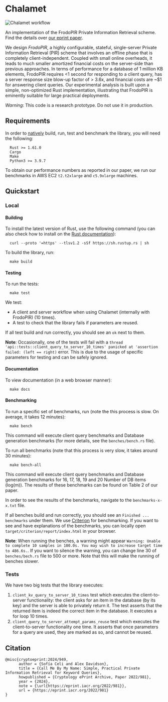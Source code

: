 # Chalamet

![Chalamet workflow](https://github.com/brave-experiments/frodo-pir/actions/workflows/rust.yml/badge.svg)

An implementation of the FrodoPIR Private Information Retrieval scheme. Find the details over [our eprint paper](https://eprint.iacr.org/2022/981.pdf).

We design *FrodoPIR*, a highly configurable, stateful, single-server Private Information Retrieval (PIR)
scheme that involves an offline phase that is completely client-independent. Coupled with small online
overheads, it leads to much smaller amortized financial costs on the server-side than previous approaches.
In terms of performance for a database of 1 million KB elements, FrodoPIR requires <1 second for
responding to a client query, has a server response size blow-up factor of > 3.6x, and financial costs are
~$1 for answering client queries. Our experimental analysis is built upon a simple, non-optimized
Rust implementation, illustrating that FrodoPIR is eminently suitable for large practical deployments.

*Warning*: This code is a research prototype. Do not use it in production.

## Requirements

In order to [natively](#native) build, run, test and benchmark the library, you will need the following:

```
  Rust >= 1.61.0
  Cargo
  Make
  Python3 >= 3.9.7
```

To obtain our performance numbers as reported in our paper, we run our benchmarks in AWS EC2 ``t2.t2xlarge`` and ``c5.9xlarge`` machines.

## Quickstart

### Local

#### Building

To install the latest version of Rust, use the following command (you can also check how to install on the [Rust documentation](https://www.rust-lang.org/tools/install)):

```
  curl --proto '=https' --tlsv1.2 -sSf https://sh.rustup.rs | sh
```

To build the library, run:

```
  make build
```

#### Testing

To run the tests:

```
  make test
```

We test:

* A client and server workflow when using Chalamet (internally with FrodoPIR) (10 times).
* A test to check that the library fails if parameters are reused.

If all test build and run correctly, you should see an `ok` next to them.

**Note**: Occasionally, one of the tests will fail with a `thread 'api::tests::client_query_to_server_10_times' panicked at 'assertion failed: (left == right)` error. This is due to the usage of specific parameters for testing and can be safely ignored.

#### Documentation

To view documentation (in a web browser manner):

```
  make docs
```

#### Benchmarking

To run a specific set of benchmarks, run (note the this process is slow. On average, it takes 12 minutes):

```
  make bench
```

This command will execute client query benchmarks and Database generation benchmarks (for more details, see the `benches/bench.rs` file).

To run all benchmarks (note that this process is very slow, it takes around 30 minutes):

```
  make bench-all
```

This command will execute client query benchmarks and Database generation benchmarks for 16, 17, 18, 19 and 20 Number of DB items (log(m)). The results of these benchmarks can be found on Table 2 of our paper.

In order to see the results of the benchmarks, navigate to the `benchmarks-x-x.txt` file.

If all benches build and run correctly, you should see an `Finished ... benchmarks` under them.
We use [Criterion](https://bheisler.github.io/criterion.rs/book/index.html) for benchmarking.
If you want to see and have explanations of the benchmarks, you can locally open `target/criterion/report/index.html` in your browser.

**Note**: When running the benches, a warning might appear ``Warning: Unable to complete 10 samples in 100.0s. You may wish to increase target time to 486.6s.``. If you want to silence the warning, you can change line 30 of `benches/bech.rs` file to 500 or more. Note that this will make the running of benches slower.

### Tests

We have two big tests that the library executes:

1. `client_kv_query_to_server_10_times` test which executes the client-to-server functionality:
   the client asks for an item in the database (by its key) and the server is able to privately return it.
   The test asserts that the returned item is indeed the correct item in the database.
   It executes a for loop 10 times.
2. `client_query_to_server_attempt_params_reuse` test which executes the client-to-server
   functionality one time. It asserts that once parameters for a query are used, they
   are marked as so, and cannot be reused.

## Citation

```
@misc{cryptoeprint:2024/949,
      author = {Sofía Celi and Alex Davidson},
      title = {Call Me By My Name: Simple, Practical Private Information Retrieval for Keyword Queries},
      howpublished = {Cryptology ePrint Archive, Paper 2022/981},
      year = {2024},
      note = {\url{https://eprint.iacr.org/2022/981}},
      url = {https://eprint.iacr.org/2022/981}
}
```
